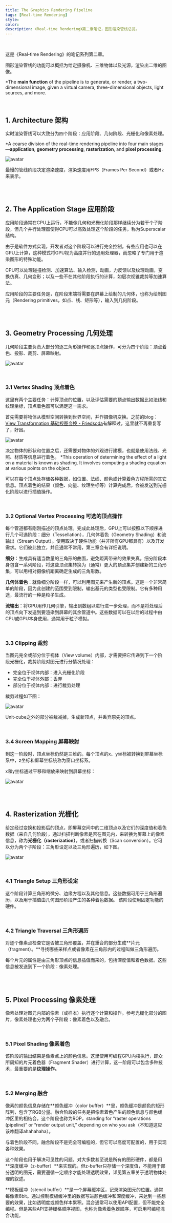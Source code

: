 ```yaml
---
title: The Graphics Rendering Pipeline 
tags: [Real-time Rendering]
style: 
color: 
description: 《Real-time Rendering》第二章笔记，图形渲染管线总览。
---
```


<br/>

这是《Real-time Rendering》的笔记系列第二章。

图形渲染管线的功能可以概括为给定摄像机、三维物体以及光源，渲染出二维的图像。

*The **main function** of the pipeline is to generate, or render, a two-dimensional image, given a virtual camera, three-dimensional objects, light sources, and more.

<br/>

## 1. Architecture 架构 

实时渲染管线可以大致分为四个阶段：应用阶段、几何阶段、光栅化和像素处理。

*A coarse division of the real-time rendering pipeline into four main stages—**application**, **geometry processing**, **rasterization**, and **pixel processing**.

![avatar](../assets/img/post2/rtr2/1.png)

最慢的管线阶段决定渲染速度，渲染速度用FPS（Frames Per Second）或者Hz来表示。

<br/>

<br/>

## 2. The Application Stage 应用阶段 

应用阶段通常在CPU上运行，不能像几何和光栅化阶段那样继续分为若干个子阶段，但几个并行处理器使得CPU可以高效处理这个阶段的任务，称为Superscalar结构。

由于是软件方式实现，开发者对这个阶段可以进行完全控制。有些应用也可以在GPU上计算，这种模式将GPU视为高度并行的通用处理器，而忽略了专门用于渲染图形的特殊功能。

CPU可以处理碰撞检测、加速算法、输入检测，动画，力反馈以及纹理动画，变换仿真、几何变形；以及一些不在其他阶段执行的计算，如层次视锥裁剪等加速算法。

应用阶段的主要任务是，在阶段末端将需要在屏幕上绘制的几何体，也称为绘制图元（Rendering primitives，如点、线、矩形等），输入到几何阶段。

<br/>

<br/>

## 3. Geometry Processing 几何处理 

几何阶段主要负责大部分的逐三角形操作和逐顶点操作，可分为四个阶段：顶点着色、投影、裁剪、屏幕映射。

![avatar](../assets/img/post2/rtr2/2.png)

<br/>

### 3.1 Vertex Shading 顶点着色

这里有两个主要任务：计算顶点的位置，以及评估需要的顶点输出数据比如法线和纹理坐标，顶点着色器可以满足这一需求。

首先需要将物体从模型空间转换到世界空间，并作摄像机变换。之前的blog：[View Transformation 基础视图变换 - Friedsoda]([https://friedsoda.github.io/2020-07/view](https://friedsoda.github.io/2020-07/view))有解释过，这里就不再重复写了，好困。



![avatar](../assets/img/post2/rtr2/3.png)



决定物体的形状和位置之后，还需要对物体的外观进行建模，也就是使用法线、光照、材质等信息进行着色。 *This operation of determining the eﬀect of a light on a material is known as shading. It involves computing a shading equation at various points on the object.

可以在每个顶点处存储各种数据，如位置、法线、颜色或计算着色方程所需的其它信息。顶点着色的结果（颜色、向量、纹理坐标等）计算完成后，会被发送到光栅化阶段以进行插值操作。

<br/>

### 3.2 Optional Vertex Processing 可选的顶点操作

每个管道都有刚刚描述的顶点处理。完成此处理后，GPU上可以按照以下顺序进行几个可选阶段：细分（Tessellation），几何体着色（Geometry Shading）和流输出（Stream Output）。使用取决于硬件功能（并非所有GPU都具有）以及开发需求。它们彼此独立，并且通常不常用，第三章会有详细说明。

**细分**：生成具有适当数量的三角形的曲面，避免距离带来的效果失真。细分阶段本身包含一系列阶段，将这些顶点集转换为（通常）更大的顶点集并创建新的三角形集，可以用相对摄像机距离确定生成的三角形数。

**几何体着色**：就像细分阶段一样，可以利用图元来产生新的顶点。这是一个非常简单的阶段，因为此创建的范围受到限制，输出基元的类型也受限制。它有多种用途，最流行的一种是粒子生成。

**流输出**：将GPU用作几何引擎，输出到数组以进行进一步处理，而不是将处理后的顶点向下发送到要渲染到屏幕的其余管道中。这些数据可以在以后的过程中由CPU或GPU本身使用，通常用于粒子模拟。

<br/>

### 3.3 Clipping 裁剪

当图元完全或部分位于视体（View volume）内部，才需要把它传递到下一个阶段光栅化，裁剪阶段对图元进行分情况处理：

- 完全位于视体内部：进入光栅化阶段
- 完全位于视体外部：丢弃
- 部分位于视体内部：进行裁剪处理

裁剪过程如下图：

![avatar](../assets/img/post2/rtr2/4.png)

Unit-cube之外的部分被裁减掉，生成新顶点，并丢弃原先的顶点。

<br/>

### 3.4 Screen Mapping 屏幕映射

到这一阶段时，顶点坐标仍然是三维的。每个顶点的x、y坐标被转换到屏幕坐标系中，z坐标和屏幕坐标统称为窗口坐标系。

x和y坐标通过平移和缩放来映射到屏幕坐标：

![avatar](../assets/img/post2/rtr2/5.png)

<br/>

<br/>

## 4. Rasterization 光栅化 

给定经过变换和投影后的顶点，即屏幕空间中的二维顶点以及它们的深度值和着色数据（来自几何阶段），通过扫描判断像素是否在图元内，来转换为屏幕上的像素信息，称为**光栅化（rasterization）**，或者扫描转换（Scan conversion）。它可以分为两个子阶段：三角形设定以及三角形遍历，如下图。

![avatar](../assets/img/post2/rtr2/6.png)

<br/>

### 4.1 Triangle Setup 三角形设定

这个阶段计算三角形的微分、边缘方程以及其他信息。这些数据可用于三角形遍历，以及用于插值由几何图形阶段产生的各种着色数据。 该阶段使用固定功能的硬件。

<br/>

### 4.2 Triangle Traversal 三角形遍历

对逐个像素点检查它是否被三角形覆盖，并在重合的部分生成**片元（fragment）。**寻找哪些采样点或者像素在三角形内的过程叫做三角形遍历。

每个片元的属性是由三角形顶点的信息插值而来的，包括深度值和着色数据。这些信息被发送到下一个阶段：像素处理。

<br/>

<br/>

## 5. Pixel Processing 像素处理

像素处理对图元内部的像素（或样本）执行逐个计算和操作。参考光栅化部分的图片，像素处理也分为两个子阶段：像素着色以及融合。

<br/>

### 5.1 Pixel Shading 像素着色

该阶段的输出结果是像素点上的颜色信息。这里使用可编程GPU内核执行，即众所周知的片元着色器（Fragment Shader）进行计算，这一阶段可以包含多种技术，最重要的是**纹理操作。**

<br/>

### 5.2 Merging 融合

像素的颜色信息存储在**颜色缓冲（color buffer）**里，颜色缓冲是颜色的矩形阵列，包含了RGB分量。融合阶段的任务是把像素着色产生的颜色信息与颜色缓冲区里的相结合，这个阶段也称为ROP，standing for “raster operations (pipeline)” or “render output unit,” depending on who you ask（不知道这应该咋翻译ahahahaha）。

与着色阶段不同，融合阶段不是完全可编程的，但它可以高度可配置的，用于实现各种效果。

这个阶段也用于解决可见性的问题。对大多数甚至说是所有的图形硬件，都是用**深度缓冲（z-buffer）**来实现的。但z-buffer只存储一个深度值，不能用于部分透明的图元，需要遵循一定顺序才能处理透明效果，详见第五章关于透明物体处理的叙述。

**模板缓冲（stencil buﬀer）**是一个屏幕缓冲区，记录渲染图元的位置。通常每像素8bit。通过控制模板缓冲里的数据写进颜色缓冲和深度缓冲，来达到一些想要的效果，比如透明度或颜色样本累积。混合通常可以使用API配置，但不能完全编程。但是某些API支持栅格顺序视图，也称为像素着色器顺序，可启用可编程混合功能。